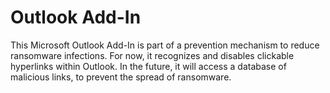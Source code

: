 # Outlook Add-In

This Microsoft Outlook Add-In is part of a prevention mechanism to reduce ransomware infections. 
For now, it recognizes and disables clickable hyperlinks within Outlook. In the future, it will access a database of malicious links, to prevent the spread of ransomware.
